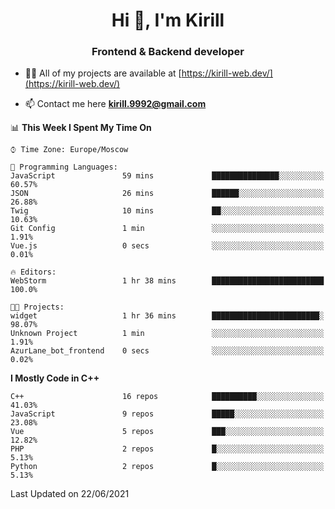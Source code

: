<h1 align="center">Hi 👋, I'm Kirill</h1>
<h3 align="center">Frontend & Backend developer</h3>

- 👨‍💻 All of my projects are available at [https://kirill-web.dev/](https://kirill-web.dev/)

- 📫 Contact me here **kirill.9992@gmail.com**











<!--START_SECTION:waka-->
📊 **This Week I Spent My Time On** 

```text
⌚︎ Time Zone: Europe/Moscow

💬 Programming Languages: 
JavaScript               59 mins             ███████████████░░░░░░░░░░   60.57% 
JSON                     26 mins             ██████░░░░░░░░░░░░░░░░░░░   26.88% 
Twig                     10 mins             ██░░░░░░░░░░░░░░░░░░░░░░░   10.63% 
Git Config               1 min               ░░░░░░░░░░░░░░░░░░░░░░░░░   1.91% 
Vue.js                   0 secs              ░░░░░░░░░░░░░░░░░░░░░░░░░   0.01%

🔥 Editors: 
WebStorm                 1 hr 38 mins        █████████████████████████   100.0%

🐱‍💻 Projects: 
widget                   1 hr 36 mins        ████████████████████████░   98.07% 
Unknown Project          1 min               ░░░░░░░░░░░░░░░░░░░░░░░░░   1.91% 
AzurLane_bot_frontend    0 secs              ░░░░░░░░░░░░░░░░░░░░░░░░░   0.02%

```

**I Mostly Code in C++** 

```text
C++                      16 repos            ██████████░░░░░░░░░░░░░░░   41.03% 
JavaScript               9 repos             █████░░░░░░░░░░░░░░░░░░░░   23.08% 
Vue                      5 repos             ███░░░░░░░░░░░░░░░░░░░░░░   12.82% 
PHP                      2 repos             █░░░░░░░░░░░░░░░░░░░░░░░░   5.13% 
Python                   2 repos             █░░░░░░░░░░░░░░░░░░░░░░░░   5.13%

```



 Last Updated on 22/06/2021
<!--END_SECTION:waka-->
